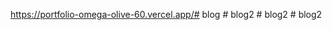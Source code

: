 https://portfolio-omega-olive-60.vercel.app/#   b l o g  
 #   b l o g 2  
 #   b l o g 2  
 #   b l o g 2  
 